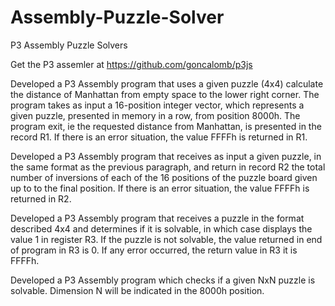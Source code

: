 # Assembly-Puzzle-Solver
P3 Assembly Puzzle Solvers

Get the P3 assemler at https://github.com/goncalomb/p3js

Developed a P3 Assembly program that uses a given puzzle (4x4) calculate the distance of Manhattan from empty space to the lower right corner.
The program takes as input a 16-position integer vector, which represents a given puzzle, presented in memory in a row, from position 8000h. The program exit, ie the requested distance from Manhattan, is presented in the record R1. If there is an error situation, the value FFFFh is returned in R1.

Developed a P3 Assembly program that receives as input a given puzzle, in the same format as the previous paragraph, and return in record R2 the total number of inversions of each of the 16 positions of the puzzle board given up to to the final position. If there is an error situation, the value FFFFh is returned in R2.

Developed a P3 Assembly program that receives a puzzle in the format described 4x4 and determines if it is solvable, in which case displays the value 1 in register R3. If the puzzle is not solvable, the value returned in end of program in R3 is 0. If any error occurred, the return value in R3 it is FFFFh.

Developed a P3 Assembly program which checks if a given NxN puzzle is solvable. Dimension N will be indicated in the 8000h position.
